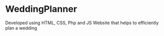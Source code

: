 # WeddingPlanner
Developed using HTML, CSS, Php and JS
Website that helps to efficiently plan a wedding
